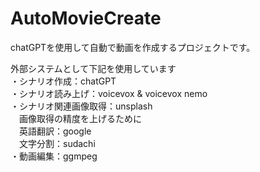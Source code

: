 # AutoMovieCreate
chatGPTを使用して自動で動画を作成するプロジェクトです。

外部システムとして下記を使用しています<br>
・シナリオ作成：chatGPT<br>
・シナリオ読み上げ：voicevox & voicevox nemo<br>
・シナリオ関連画像取得：unsplash<br>
　画像取得の精度を上げるために<br>
 　英語翻訳：google<br>
 　文字分割：sudachi<br>
・動画編集：ggmpeg<br>
